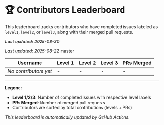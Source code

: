 # 🏆 Contributors Leaderboard

This leaderboard tracks contributors who have completed issues labeled as `level1`, `level2`, or `level3`, along with their merged pull requests.


*Last updated: 2025-08-30*



*Last updated: 2025-08-22*
master

| Username | Level 1 | Level 2 | Level 3 | PRs Merged |
|----------|---------|---------|---------|-------------|
| *No contributors yet* | - | - | - | - |


---

**Legend:**
- **Level 1/2/3**: Number of completed issues with respective level labels
- **PRs Merged**: Number of merged pull requests
- Contributors are sorted by total contributions (levels + PRs)

*This leaderboard is automatically updated by GitHub Actions.*
